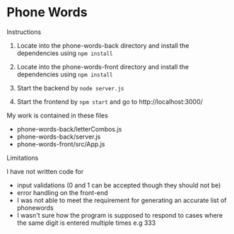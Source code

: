 
# Phone Words

Instructions

1. Locate into the phone-words-back directory and install the dependencies using `npm install`

2. Locate into the phone-words-front directory and install the dependencies using `npm install`

3. Start the backend by `node server.js`

4. Start the frontend by `npm start` and go to http://localhost:3000/

My work is contained in these files
- phone-words-back/letterCombos.js
- phone-words-back/server.js
- phone-words-front/src/App.js

Limitations

I have not written code for
- input validations (0 and 1 can be accepted though they should not be)
- error handling on the front-end 
- I was not able to meet the requirement for generating an accurate list of phonewords
- I wasn't sure how the program is supposed to respond to cases where the same digit is entered multiple times e.g 333

